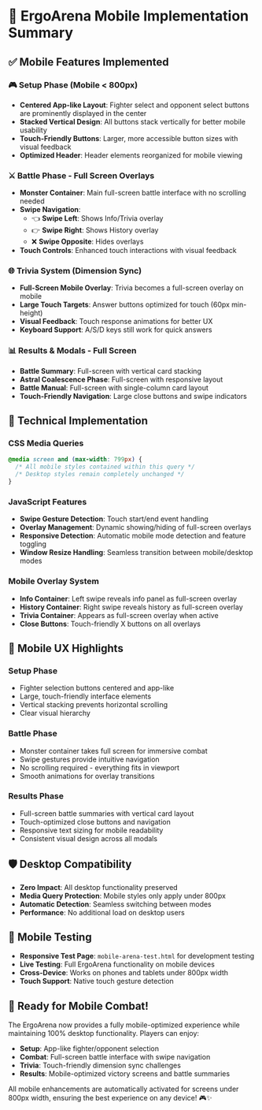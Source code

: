 # 📱 ErgoArena Mobile Implementation Summary

## ✅ Mobile Features Implemented

### 🎮 Setup Phase (Mobile < 800px)
- **Centered App-like Layout**: Fighter select and opponent select buttons are prominently displayed in the center
- **Stacked Vertical Design**: All buttons stack vertically for better mobile usability
- **Touch-Friendly Buttons**: Larger, more accessible button sizes with visual feedback
- **Optimized Header**: Header elements reorganized for mobile viewing

### ⚔️ Battle Phase - Full Screen Overlays
- **Monster Container**: Main full-screen battle interface with no scrolling needed
- **Swipe Navigation**:
  - 👈 **Swipe Left**: Shows Info/Trivia overlay
  - 👉 **Swipe Right**: Shows History overlay
  - ❌ **Swipe Opposite**: Hides overlays
- **Touch Controls**: Enhanced touch interactions with visual feedback

### 🌐 Trivia System (Dimension Sync)
- **Full-Screen Mobile Overlay**: Trivia becomes a full-screen overlay on mobile
- **Large Touch Targets**: Answer buttons optimized for touch (60px min-height)
- **Visual Feedback**: Touch response animations for better UX
- **Keyboard Support**: A/S/D keys still work for quick answers

### 📊 Results & Modals - Full Screen
- **Battle Summary**: Full-screen with vertical card stacking
- **Astral Coalescence Phase**: Full-screen with responsive layout
- **Battle Manual**: Full-screen with single-column card layout
- **Touch-Friendly Navigation**: Large close buttons and swipe indicators

## 🔧 Technical Implementation

### CSS Media Queries
```css
@media screen and (max-width: 799px) {
  /* All mobile styles contained within this query */
  /* Desktop styles remain completely unchanged */
}
```

### JavaScript Features
- **Swipe Gesture Detection**: Touch start/end event handling
- **Overlay Management**: Dynamic showing/hiding of full-screen overlays
- **Responsive Detection**: Automatic mobile mode detection and feature toggling
- **Window Resize Handling**: Seamless transition between mobile/desktop modes

### Mobile Overlay System
- **Info Container**: Left swipe reveals info panel as full-screen overlay
- **History Container**: Right swipe reveals history as full-screen overlay  
- **Trivia Container**: Appears as full-screen overlay when active
- **Close Buttons**: Touch-friendly X buttons on all overlays

## 🎯 Mobile UX Highlights

### Setup Phase
- Fighter selection buttons centered and app-like
- Large, touch-friendly interface elements
- Vertical stacking prevents horizontal scrolling
- Clear visual hierarchy

### Battle Phase
- Monster container takes full screen for immersive combat
- Swipe gestures provide intuitive navigation
- No scrolling required - everything fits in viewport
- Smooth animations for overlay transitions

### Results Phase
- Full-screen battle summaries with vertical card layout
- Touch-optimized close buttons and navigation
- Responsive text sizing for mobile readability
- Consistent visual design across all modals

## 🛡️ Desktop Compatibility
- **Zero Impact**: All desktop functionality preserved
- **Media Query Protection**: Mobile styles only apply under 800px
- **Automatic Detection**: Seamless switching between modes
- **Performance**: No additional load on desktop users

## 📱 Mobile Testing
- **Responsive Test Page**: `mobile-arena-test.html` for development testing
- **Live Testing**: Full ErgoArena functionality on mobile devices
- **Cross-Device**: Works on phones and tablets under 800px width
- **Touch Support**: Native touch gesture detection

## 🚀 Ready for Mobile Combat!

The ErgoArena now provides a fully mobile-optimized experience while maintaining 100% desktop functionality. Players can enjoy:

- **Setup**: App-like fighter/opponent selection
- **Combat**: Full-screen battle interface with swipe navigation  
- **Trivia**: Touch-friendly dimension sync challenges
- **Results**: Mobile-optimized victory screens and battle summaries

All mobile enhancements are automatically activated for screens under 800px width, ensuring the best experience on any device! 🎮✨

